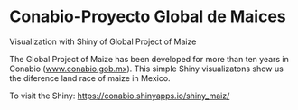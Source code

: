 # Conabio-Proyecto Global de Maices
Visualization with Shiny of Global Project of Maize


The Global Project of Maize has been developed for more than ten years in Conabio (www.conabio.gob.mx). This simple Shiny visualizatons show us the diference land race of maize in Mexico.

To visit the Shiny: https://conabio.shinyapps.io/shiny_maiz/
